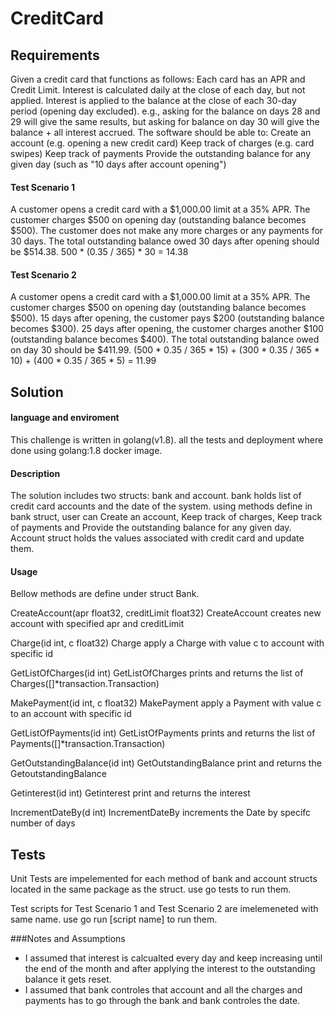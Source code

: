 # CreditCard

## Requirements
Given a credit card that functions as follows:
Each card has an APR and Credit Limit.
Interest is calculated daily at the close of each day, but not applied.
Interest is applied to the balance at the close of each 30-day period (opening day excluded).
  e.g., asking for the balance on days 28 and 29 will give the same results, but asking for balance on day 30 will give the balance + all interest accrued.
The software should be able to:
Create an account (e.g. opening a new credit card)
Keep track of charges (e.g. card swipes)
Keep track of payments
Provide the outstanding balance for any given day (such as "10 days after account opening")

#### Test Scenario 1
A customer opens a credit card with a $1,000.00 limit at a 35% APR.
The customer charges $500 on opening day (outstanding balance becomes $500).
The customer does not make any more charges or any payments for 30 days.
The total outstanding balance owed 30 days after opening should be $514.38.
500 * (0.35 / 365) * 30 = 14.38

#### Test Scenario 2
A customer opens a credit card with a $1,000.00 limit at a 35% APR.
The customer charges $500 on opening day (outstanding balance becomes $500).
15 days after opening, the customer pays $200 (outstanding balance becomes $300).
25 days after opening, the customer charges another $100 (outstanding balance becomes $400).
The total outstanding balance owed on day 30 should be $411.99.
(500 * 0.35 / 365 * 15) + (300 * 0.35 / 365 * 10) + (400 * 0.35 / 365 * 5) = 11.99

## Solution

#### language and enviroment
This challenge is written in golang(v1.8). all the tests and deployment where done using golang:1.8 docker image.

#### Description
The solution includes two structs: bank and account. bank holds list of credit card accounts and the date of the system. using methods define in bank struct, user can Create an account, Keep track of charges, Keep track of payments and Provide the outstanding balance for any given day. Account struct holds the values associated with credit card and update them. 

#### Usage
Bellow methods are define under struct Bank.

CreateAccount(apr float32, creditLimit float32)
CreateAccount creates new account with specified apr and creditLimit

Charge(id int, c float32)
Charge apply a Charge with value c to account with specific id

GetListOfCharges(id int)
GetListOfCharges prints and returns the list of Charges([]*transaction.Transaction)

MakePayment(id int, c float32)
MakePayment apply a Payment with value c to an account with specific id

GetListOfPayments(id int)
GetListOfPayments prints and returns the list of Payments([]*transaction.Transaction)

GetOutstandingBalance(id int)
GetOutstandingBalance print and returns the GetoutstandingBalance

Getinterest(id int)
Getinterest print and returns the interest

IncrementDateBy(d int)
IncrementDateBy increments the Date by specifc number of days

## Tests
Unit Tests are impelemented for each method of bank and account structs located in the same package as the struct. use go tests to run them.

Test scripts for Test Scenario 1 and Test Scenario 2 are imelemeneted with same name. use go run [script name] to run them.

###Notes and Assumptions
* I assumed that interest is calcualted every day and keep increasing until the end of the month and after applying the interest to the outstanding balance it gets reset.
* I assumed that bank controles that account and all the charges and payments has to go through the bank and bank controles the date.
